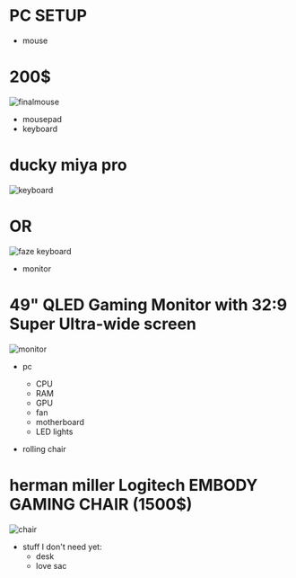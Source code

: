 # PC SETUP

- mouse
# 200$
![finalmouse](https://user-images.githubusercontent.com/60161432/167678929-dd27be75-d286-4957-9b59-37f28770ec1c.png)
- mousepad
- keyboard
# ducky miya pro
![keyboard](https://user-images.githubusercontent.com/60161432/167679283-4baf889f-53fc-43d2-b0e3-f110032137a0.png)

# OR

![faze keyboard](https://user-images.githubusercontent.com/60161432/167697567-a17e4b31-5117-4848-8484-0b2cecdca00b.png)
- monitor
# 49" QLED Gaming Monitor with 32:9 Super Ultra-wide screen
![monitor](https://user-images.githubusercontent.com/60161432/167681552-08b9274b-2f39-4d19-9272-afc2d9288442.png)
- pc

  - CPU
  - RAM
  - GPU
  - fan
  - motherboard
  - LED lights
- rolling chair
# herman miller Logitech EMBODY GAMING CHAIR (1500$)
![chair](https://user-images.githubusercontent.com/60161432/167680491-cdf305da-18bf-4e09-8c69-7379f9ec67f3.png)


- stuff I don't need yet:
  - desk
  - love sac
